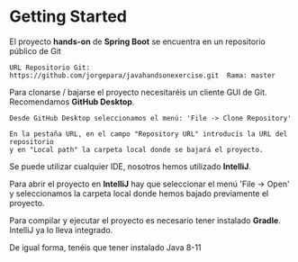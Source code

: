 # Getting Started

El proyecto **hands-on** de **Spring Boot** se encuentra en un repositorio público de Git

    URL Repositorio Git: https://github.com/jorgepara/javahandsonexercise.git  Rama: master

Para clonarse / bajarse el proyecto necesitaréis un cliente GUI de Git.  Recomendamos **GitHub Desktop**.

    Desde GitHub Desktop seleccionamos el menú: 'File -> Clone Repository'
    
    En la pestaña URL, en el campo "Repository URL" introducís la URL del repositorio
    y en "Local path" la carpeta local donde se bajará el proyecto. 

Se puede utilizar cualquier IDE, nosotros hemos utilizado **IntelliJ**.

Para abrir el proyecto en **IntelliJ** hay que seleccionar el menú 'File -> Open' y seleccionamos la carpeta local
donde hemos bajado previamente el proyecto.

Para compilar y ejecutar el proyecto es necesario tener instalado **Gradle**. IntelliJ ya lo lleva integrado.

De igual forma, tenéis que tener instalado Java 8-11
